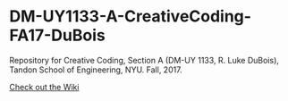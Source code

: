 # DM-UY1133-A-CreativeCoding-FA17-DuBois
Repository for Creative Coding, Section A (DM-UY 1133, R. Luke DuBois), Tandon School of Engineering, NYU. Fall, 2017.

[Check out the Wiki](../../wiki)
